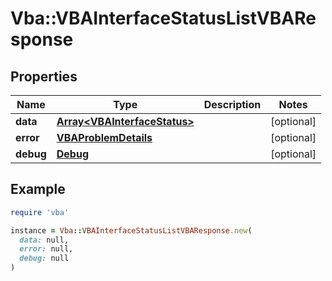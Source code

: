 # Vba::VBAInterfaceStatusListVBAResponse

## Properties

| Name | Type | Description | Notes |
| ---- | ---- | ----------- | ----- |
| **data** | [**Array&lt;VBAInterfaceStatus&gt;**](VBAInterfaceStatus.md) |  | [optional] |
| **error** | [**VBAProblemDetails**](VBAProblemDetails.md) |  | [optional] |
| **debug** | [**Debug**](Debug.md) |  | [optional] |

## Example

```ruby
require 'vba'

instance = Vba::VBAInterfaceStatusListVBAResponse.new(
  data: null,
  error: null,
  debug: null
)
```

